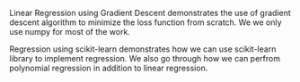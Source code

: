 Linear Regression using Gradient Descent demonstrates the use of gradient descent algorithm to minimize the loss function from scratch. We we only use numpy for most of the work.

Regression using scikit-learn demonstrates how we can use scikit-learn library to implement regression. We also go through how we can perfrom polynomial regression in addition to linear regression.
